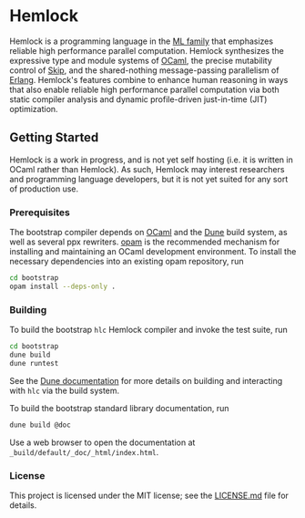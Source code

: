 # Hemlock

Hemlock is a programming language in the [ML
family](https://en.wikipedia.org/wiki/ML_(programming_language)) that
emphasizes reliable high performance parallel computation.  Hemlock synthesizes
the expressive type and module systems of [OCaml](http://ocaml.org/), the
precise mutability control of [Skip](http://skiplang.com/), and the
shared-nothing message-passing parallelism of [Erlang](https://erlang.org/).
Hemlock's features combine to enhance human reasoning in ways that also enable
reliable high performance parallel computation via both static compiler
analysis and dynamic profile-driven just-in-time (JIT) optimization.

## Getting Started

Hemlock is a work in progress, and is not yet self hosting (i.e. it is written
in OCaml rather than Hemlock).  As such, Hemlock may interest researchers and
programming language developers, but it is not yet suited for any sort of
production use.

### Prerequisites

The bootstrap compiler depends on [OCaml](http://ocaml.org/) and the
[Dune](https://dune.build/) build system, as well as several ppx rewriters.
[opam](https://opam.ocaml.org/) is the recommended mechanism for installing and
maintaining an OCaml development environment.  To install the necessary
dependencies into an existing opam repository, run

```sh
cd bootstrap
opam install --deps-only .
```

### Building

To build the bootstrap `hlc` Hemlock compiler and invoke the test suite, run

```sh
cd bootstrap
dune build
dune runtest
```

See the [Dune documentation](https://dune.readthedocs.io/en/latest/) for more
details on building and interacting with `hlc` via the build system.

To build the bootstrap standard library documentation, run

```sh
dune build @doc
```

Use a web browser to open the documentation at
`_build/default/_doc/_html/index.html`.

### License

This project is licensed under the MIT license; see the
[LICENSE.md](LICENSE.md) file for details.

